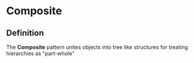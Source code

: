 # Composite
## Definition
The **Composite** pattern unites objects into tree like structures for treating hierarchies as "part-whole"
